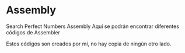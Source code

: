 # Assembly
Search Perfect Numbers Assembly
Aquí se podrán encontrar diferentes códigos de Assembler


Estos códigos son creados por mí, no hay copia de ningún otro lado.
